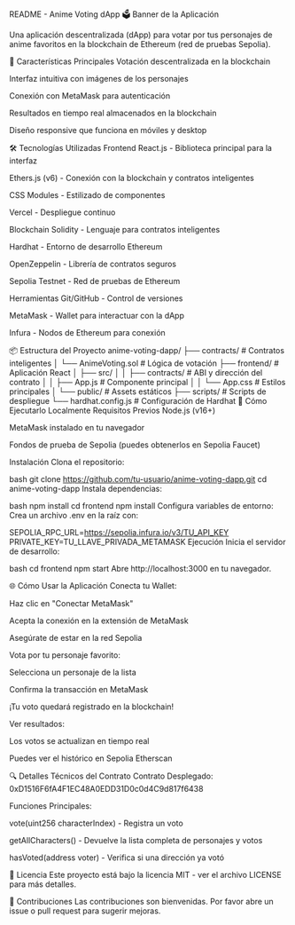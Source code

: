 README - Anime Voting dApp 🗳️
Banner de la Aplicación

Una aplicación descentralizada (dApp) para votar por tus personajes de anime favoritos en la blockchain de Ethereum (red de pruebas Sepolia).

🌟 Características Principales
Votación descentralizada en la blockchain

Interfaz intuitiva con imágenes de los personajes

Conexión con MetaMask para autenticación

Resultados en tiempo real almacenados en la blockchain

Diseño responsive que funciona en móviles y desktop

🛠️ Tecnologías Utilizadas
Frontend
React.js - Biblioteca principal para la interfaz

Ethers.js (v6) - Conexión con la blockchain y contratos inteligentes

CSS Modules - Estilizado de componentes

Vercel - Despliegue continuo

Blockchain
Solidity - Lenguaje para contratos inteligentes

Hardhat - Entorno de desarrollo Ethereum

OpenZeppelin - Librería de contratos seguros

Sepolia Testnet - Red de pruebas de Ethereum

Herramientas
Git/GitHub - Control de versiones

MetaMask - Wallet para interactuar con la dApp

Infura - Nodos de Ethereum para conexión

📦 Estructura del Proyecto
anime-voting-dapp/
├── contracts/               # Contratos inteligentes
│   └── AnimeVoting.sol      # Lógica de votación
├── frontend/                # Aplicación React
│   ├── src/
│   │   ├── contracts/       # ABI y dirección del contrato
│   │   ├── App.js           # Componente principal
│   │   └── App.css          # Estilos principales
│   └── public/              # Assets estáticos
├── scripts/                 # Scripts de despliegue
└── hardhat.config.js        # Configuración de Hardhat
🚀 Cómo Ejecutarlo Localmente
Requisitos Previos
Node.js (v16+)

MetaMask instalado en tu navegador

Fondos de prueba de Sepolia (puedes obtenerlos en Sepolia Faucet)

Instalación
Clona el repositorio:

bash
git clone https://github.com/tu-usuario/anime-voting-dapp.git
cd anime-voting-dapp
Instala dependencias:

bash
npm install
cd frontend
npm install
Configura variables de entorno:
Crea un archivo .env en la raíz con:

SEPOLIA_RPC_URL=https://sepolia.infura.io/v3/TU_API_KEY
PRIVATE_KEY=TU_LLAVE_PRIVADA_METAMASK
Ejecución
Inicia el servidor de desarrollo:

bash
cd frontend
npm start
Abre http://localhost:3000 en tu navegador.

🌐 Cómo Usar la Aplicación
Conecta tu Wallet:

Haz clic en "Conectar MetaMask"

Acepta la conexión en la extensión de MetaMask

Asegúrate de estar en la red Sepolia

Vota por tu personaje favorito:

Selecciona un personaje de la lista

Confirma la transacción en MetaMask

¡Tu voto quedará registrado en la blockchain!

Ver resultados:

Los votos se actualizan en tiempo real

Puedes ver el histórico en Sepolia Etherscan

🔍 Detalles Técnicos del Contrato
Contrato Desplegado: 0xD1516F6fA4F1EC48A0EDD31D0c0d4C9d817f6438

Funciones Principales:

vote(uint256 characterIndex) - Registra un voto

getAllCharacters() - Devuelve la lista completa de personajes y votos

hasVoted(address voter) - Verifica si una dirección ya votó

📝 Licencia
Este proyecto está bajo la licencia MIT - ver el archivo LICENSE para más detalles.

🙌 Contribuciones
Las contribuciones son bienvenidas. Por favor abre un issue o pull request para sugerir mejoras.
